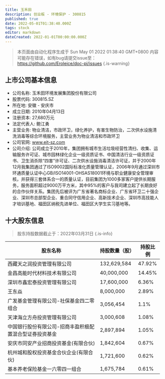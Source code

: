 ```yaml
---
title: 玉禾田
description: 创业板 - 环境保护 - 300815
published: true
date: 2022-05-01T01:38:40.000Z
tags: stock
editor: markdown
dateCreated: 2022-01-01T00:00:00.000Z
---
```


> 本页面由自动化程序生成于 Sun May 01 2022 01:38:40 GMT+0800
> 内容可能存在错误，如有bug请提交issue至：https://github.com/Eroleice/doc-pi/issues
{.is-warning}

## 上市公司基本信息
- 公司名称: 玉禾田环境发展集团股份有限公司
- 股票代码: 300815.SZ
- 所在地: 安徽 - 安庆市
- 成立日期: 2010年04月13日
- 注册资本: 27,680万元
- 法定代表人: 鲍江勇
- 主营业务: 物业清洁，市政环卫，绿化养护，有害生物防治，二次供水设施清洗消毒等综合环境服务，主营业务为物业清洁和市政环卫
- 公司官网: www.eit-sz.com
- 公司介绍: 公司成立于2010年，集团拥有城市生活垃圾经营性清扫、收集、运输服务许可证、城市园林绿化企业一级资质证书、中国清洁行业一级资质证书、卫生消杀除“四害”许可证、二次供水设施消毒清洁许可证，并于2000年12月我集团通过了ISO9002国际标准化质量管理认证，2006年9月通过深圳市环通质量认证中心GB/ISO14001-OHSAS18001环境与职业健康安全管理审核，并获得三套体系合一的质量认证，目前集团为1000多家客户提供长期服务，服务面积超过9000万平方米，其中95%的客户与我司建立起了长期良好的合作伙伴关系。集团先后被评为广东省著名商标企业、广东省环卫二十强企业、深圳市总部型企业、重合同守信用企业、高新技术企业、深圳市高技能人才培训基地、福田区纳税先进单位、福田区大学生实习基地等。


## 十大股东信息
> 股东持股数据截止于：2022年03月31日
{.is-info}

| 股东名称 | 持股数量（股） | 持股比例 |
| --- | --- | --- |
| 西藏天之润投资管理有限公司 | 132,629,584 | 47.92% |
| 金昌高能时代材料技术有限公司 | 40,000,000 | 14.45% |
| 深圳市鑫宏泰投资管理有限公司 | 17,600,000 | 6.36% |
| 王东焱 | 8,000,000 | 2.89% |
| 广发基金管理有限公司-社保基金四二零组合 | 3,056,454 | 1.1% |
| 天津海立方舟投资管理有限公司 | 3,000,608 | 1.08% |
| 中国银行股份有限公司-招商丰盈积极配置混合型证券投资基金 | 2,897,894 | 1.05% |
| 安庆市同安产业招商投资基金(有限合伙) | 1,842,604 | 0.67% |
| 杭州城和股权投资基金合伙企业(有限合伙) | 1,721,600 | 0.62% |
| 基本养老保险基金一六零四一组合 | 1,675,784 | 0.61% |




